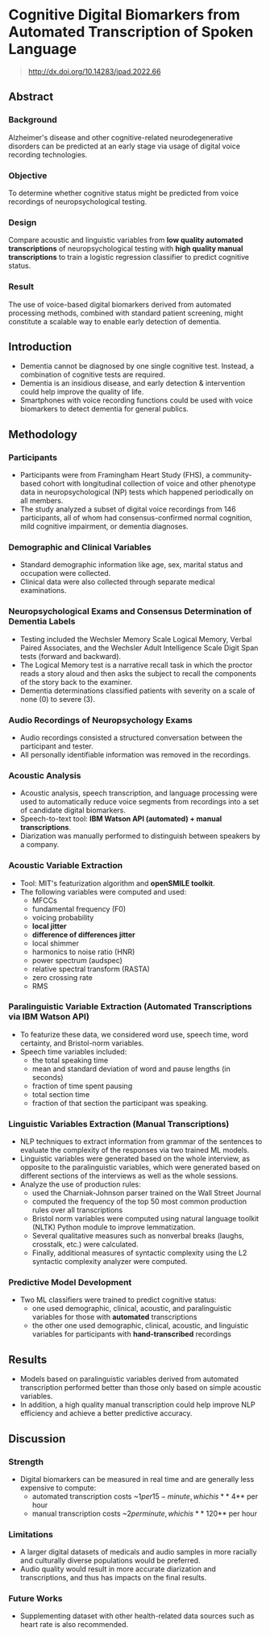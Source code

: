 # Cognitive Digital Biomarkers from Automated Transcription of Spoken Language

> http://dx.doi.org/10.14283/jpad.2022.66

## Abstract

### Background

Alzheimer's disease and other cognitive-related neurodegenerative disorders can be predicted at an early stage via usage of digital voice recording technologies.

### Objective

To determine whether cognitive status might be predicted from voice recordings of neuropsychological testing.

### Design

Compare acoustic and linguistic variables from **low quality automated transcriptions** of neuropsychological testing with **high quality manual transcriptions** to train a logistic regression classifier to predict cognitive status.

### Result

The use of voice-based digital biomarkers derived from automated processing methods, combined with standard patient screening, might constitute a scalable way to enable early detection of dementia.

## Introduction

- Dementia cannot be diagnosed by one single cognitive test. Instead, a combination of cognitive tests are required.
- Dementia is an insidious disease, and early detection & intervention could help improve the quality of life.
- Smartphones with voice recording functions could be used with voice biomarkers to detect dementia for general publics.

## Methodology

### Participants

- Participants were from Framingham Heart Study (FHS), a community-based cohort with longitudinal collection of voice and other phenotype data in neuropsychological (NP) tests which happened periodically on all members.
- The study analyzed a subset of digital voice recordings from 146 participants, all of whom had consensus-confirmed normal cognition, mild cognitive impairment, or dementia diagnoses.

### Demographic and Clinical Variables

- Standard demographic information like age, sex, marital status and occupation were collected.
- Clinical data were also collected through separate medical examinations.

### Neuropsychological Exams and Consensus Determination of Dementia Labels

- Testing included the Wechsler Memory Scale Logical Memory, Verbal Paired Associates, and the Wechsler Adult Intelligence Scale Digit Span tests (forward and backward).
- The Logical Memory test is a narrative recall task in which the proctor reads a story aloud and then asks the subject to recall the components of the story back to the examiner.
- Dementia determinations classified patients with severity on a scale of none (0) to severe (3).

### Audio Recordings of Neuropsychology Exams

- Audio recordings consisted a structured conversation between the participant and tester.
- All personally identifiable information was removed in the recordings.

### Acoustic Analysis

- Acoustic analysis, speech transcription, and language processing were used to automatically reduce voice segments from recordings into a set of candidate digital biomarkers.
- Speech-to-text tool: **IBM Watson API (automated) + manual transcriptions**.
- Diarization was manually performed to distinguish between speakers by a company.

### Acoustic Variable Extraction

- Tool: MIT's featurization algorithm and **openSMILE toolkit**.
- The following variables were computed and used:
    - MFCCs
    - fundamental frequency (F0)
    - voicing probability
    - **local jitter**
    - **difference of differences jitter**
    - local shimmer
    - harmonics to noise ratio (HNR)
    - power spectrum (audspec)
    - relative spectral transform (RASTA)
    - zero crossing rate
    - RMS

### Paralinguistic Variable Extraction (Automated Transcriptions via IBM Watson API)

- To featurize these data, we considered word use, speech time, word certainty, and Bristol-norm variables.
- Speech time variables included:
    - the total speaking time
    - mean and standard deviation of word and pause lengths (in seconds)
    - fraction of time spent pausing
    - total section time
    - fraction of that section the participant was speaking.

### Linguistic Variables Extraction (Manual Transcriptions)

- NLP techniques to extract information from grammar of the sentences to evaluate the complexity of the responses via two trained ML models.
- Linguistic variables were generated based on the whole interview, as opposite to the paralinguistic variables, which were generated based on different sections of the interviews as well as the whole sessions.
- Analyze the use of production rules:
    - used the Charniak-Johnson parser trained on the Wall Street Journal
    - computed the frequency of the top 50 most common production rules over all transcriptions
    - Bristol norm variables were computed using natural language toolkit (NLTK) Python module to improve lemmatization.
    - Several qualitative measures such as nonverbal breaks (laughs, crosstalk, etc.) were calculated.
    - Finally, additional measures of syntactic complexity using the L2 syntactic complexity analyzer were computed.

### Predictive Model Development

- Two ML classifiers were trained to predict cognitive status:
    - one used demographic, clinical, acoustic, and paralinguistic variables for those with **automated** transcriptions
    - the other one used demographic, clinical, acoustic, and linguistic variables for participants with **hand-transcribed** recordings

## Results

- Models based on paralinguistic variables derived from automated transcription performed better than those only based on simple acoustic variables.
- In addition, a high quality manual transcription could help improve NLP efficiency and achieve a better predictive accuracy.

## Discussion

### Strength

- Digital biomarkers can be measured in real time and are generally less expensive to compute:
    - automated transcription costs ~$1 per 15-minute, which is **~$4** per hour
    - manual transcription costs ~$2 per minute, which is **~$120** per hour

### Limitations

- A larger digital datasets of medicals and audio samples in more racially and culturally diverse populations would be preferred.
- Audio quality would result in more accurate diarization and transcriptions, and thus has impacts on the final results.

### Future Works

- Supplementing dataset with other health-related data sources such as heart rate is also recommended.
